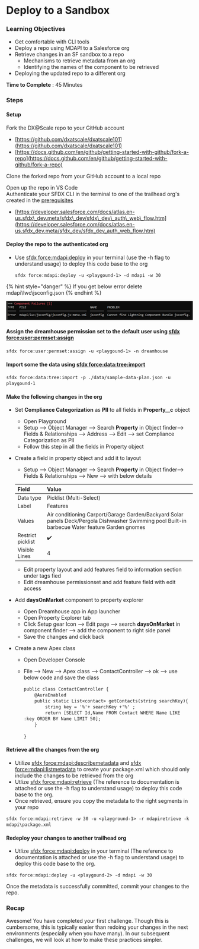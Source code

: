 # Deploy to a Sandbox

### Learning Objectives

* Get comfortable with CLI tools 
* Deploy a repo using MDAPI to a Salesforce org
* Retrieve changes in an SF sandbox to a repo
  * Mechanisms to retrieve metadata from an org
  * Identifying the names of the component to be retrieved 
* Deploying the updated repo to a different org

**Time to Complete** : 45 Minutes

### Steps

#### Setup

Fork the DX@Scale repo to your GitHub account 

*  [https://github.com/dxatscale/dxatscale101](https://github.com/dxatscale/dxatscale101)
* [https://docs.github.com/en/github/getting-started-with-github/fork-a-repo](https://docs.github.com/en/github/getting-started-with-github/fork-a-repo)

Clone the forked repo from your GitHub account to a local repo

Open up the repo in VS Code  
Authenticate your SFDX CLI in the terminal to one of the trailhead org's created in the [prerequisites](prerequisites.md) 

* [https://developer.salesforce.com/docs/atlas.en-us.sfdx\_dev.meta/sfdx\_dev/sfdx\_dev\_auth\_web\_flow.htm](https://developer.salesforce.com/docs/atlas.en-us.sfdx_dev.meta/sfdx_dev/sfdx_dev_auth_web_flow.htm)

#### Deploy the repo to the authenticated org

* Use [sfdx force:mdapi:deploy](https://developer.salesforce.com/docs/atlas.en-us.sfdx_cli_reference.meta/sfdx_cli_reference/cli_reference_force_mdapi.htm#cli_reference_deploy)  in your terminal \(use the -h flag to understand usage\) to deploy this code base to the org

  ```text
  sfdx force:mdapi:deploy -u <playgound-1> -d mdapi -w 30
  ```

{% hint style="danger" %}
If you get below error delete mdapi\lwc\jsconfig.json
{% endhint %}

![](../.gitbook/assets/image%20%2816%29%20%282%29.png)

#### Assign the dreamhouse permission set to the default user using [sfdx force:user:permset:assign](https://developer.salesforce.com/docs/atlas.en-us.sfdx_cli_reference.meta/sfdx_cli_reference/cli_reference_force_user.htm#cli_reference_permset_assign)

```text
sfdx force:user:permset:assign -u <playgound-1> -n dreamhouse
```

#### Import some the data using [sfdx force:data:tree:import](https://developer.salesforce.com/docs/atlas.en-us.sfdx_cli_reference.meta/sfdx_cli_reference/cli_reference_force_data.htm#cli_reference_tree_import)

```text
sfdx force:data:tree:import -p ./data/sample-data-plan.json -u playgound-1
```

#### Make the following changes in the org

* Set **Compliance Categorization** as **PII** to all fields in **Property\_\_c** object
  * Open Playground
  * Setup --&gt; Object Manager --&gt; Search **Property** in Object finder--&gt; Fields & Relationships --&gt; Address --&gt; Edit --&gt; set Compliance Categorization as PII
  * Follow this step in all the fields in Property object
* Create a field in property object and add it to layout

  * Setup --&gt; Object Manager --&gt; Search **Property** in Object finder--&gt; Fields & Relationships --&gt; New --&gt; with below details

  | Field | Value |
  | :--- | :--- |
  | Data type | Picklist \(Multi-Select\) |
  | Label | Features |
  | Values | Air conditioning Carport/Garage Garden/Backyard Solar panels Deck/Pergola Dishwasher Swimming pool Built-in barbecue Water feature Garden gnomes |
  | Restrict picklist | ✔️ |
  | Visible Lines | 4 |

  * Edit property layout and add features field to information section under tags fied
  * Edit dreamhouse permissionset and add feature field with edit access

* Add **daysOnMarket** component to property explorer
  * Open Dreamhouse app in App launcher
  * Open Property Explorer tab
  * Click Setup gear Icon --&gt; Edit page --&gt; search **daysOnMarket** in component finder --&gt; add the component to right side panel
  * Save the changes and click back
* Create a new Apex class
  * Open Developer Console
  * File --&gt; New --&gt; Apex class --&gt; ContactController --&gt; ok --&gt; use below code and save the class

    ```text
    public class ContactController {
        @AuraEnabled
        public static List<contact> getContacts(string searchKey){
            string key = '%'+ searchKey +'%' ;
            return [SELECT Id,Name FROM Contact WHERE Name LIKE :key ORDER BY Name LIMIT 50];
        }

    }
    ```

#### Retrieve all the changes from the org

* Utilize [sfdx force:mdapi:describemetadata](https://developer.salesforce.com/docs/atlas.en-us.sfdx_cli_reference.meta/sfdx_cli_reference/cli_reference_force_mdapi.htm#cli_reference_describemetadata) and [sfdx force:mdapi:listmetadata](https://developer.salesforce.com/docs/atlas.en-us.sfdx_cli_reference.meta/sfdx_cli_reference/cli_reference_force_mdapi.htm#cli_reference_listmetadata)  to create your package.xml which should only include the changes to be retrieved from the org
* Utlize [sfdx force:mdapi:retrieve](https://developer.salesforce.com/docs/atlas.en-us.sfdx_cli_reference.meta/sfdx_cli_reference/cli_reference_force_mdapi.htm#cli_reference_retrieve)  \(The reference to documentation is attached or use the -h flag to understand usage\) to deploy this code base to the org.
* Once retrieved, ensure you copy the metadata to the right segments in your repo

```text
sfdx force:mdapi:retrieve -w 30 -u <playground-1> -r mdapiretrieve -k mdapi\package.xml
```

#### Redeploy your changes to another trailhead org

* Utlize [sfdx force:mdapi:deploy](https://developer.salesforce.com/docs/atlas.en-us.sfdx_cli_reference.meta/sfdx_cli_reference/cli_reference_force_mdapi.htm#cli_reference_deploy)  in your terminal \(The reference to documentation is attached or use the -h flag to understand usage\) to deploy this code base to the org.

```text
sfdx force:mdapi:deploy -u <playgound-2> -d mdapi -w 30
```

Once the metadata is successfully committed, commit your changes to the repo.

### Recap

Awesome! You have completed your first challenge. Though this is cumbersome, this is typically easier than redoing your changes in the next environments \(especially when you have many\). In our subsequent challenges, we will look at how to make these practices simpler.

